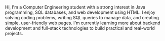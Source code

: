Hi, I'm a Computer Engineering student with a strong interest in Java programming, SQL databases, and web development using HTML. I enjoy solving coding problems, writing SQL queries to manage data, and creating simple, user-friendly web pages. I'm currently learning more about backend development and full-stack technologies to build practical and real-world projects.
